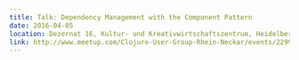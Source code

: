 ```yaml
---
title: Talk: Dependency Management with the Component Pattern
date: 2016-04-05
location: Dezernat 16, Kultur- und Kreativwirtschaftszentrum, Heidelberg
link: http://www.meetup.com/Clojure-User-Group-Rhein-Neckar/events/229929476/
---
```

